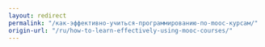 ```yaml
---
layout: redirect
permalink: "/как-эффективно-учиться-программированию-по-mooc-курсам/"
origin-url: "/ru/how-to-learn-effectively-using-mooc-courses/"
---
```

